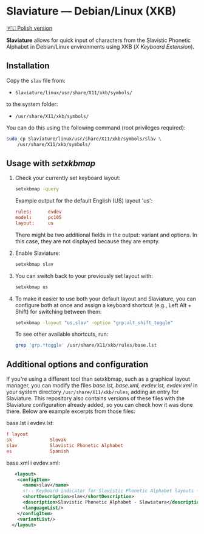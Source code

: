 
# Slaviature — Debian/Linux (XKB)

[🇵🇱 Polish version](pl/README.md)

**Slaviature** allows for quick input of characters from the Slavistic Phonetic
Alphabet in Debian/Linux environments using XKB (*X Keyboard Extension*).

## Installation

Copy the `slav` file from:
- `Slaviature/linux/usr/share/X11/xkb/symbols/`

to the system folder:
- `/usr/share/X11/xkb/symbols/`

You can do this using the following command (root privileges required):

```bash
sudo cp Slaviature/linux/usr/share/X11/xkb/symbols/slav \
    /usr/share/X11/xkb/symbols/
```

## Usage with *setxkbmap*

1. Check your currently set keyboard layout:

   ```bash
   setxkbmap -query
   ```

   Example output for the default English (US) layout 'us':

   ```conf
   rules:      evdev
   model:      pc105
   layout:     us
   ```
   There might be two additional fields in the output: variant and options.
   In this case, they are not displayed because they are empty.

2. Enable Slaviature:

   ```bash
   setxkbmap slav
   ```
2. You can switch back to your previously set layout with:

   ```bash
   setxkbmap us
   ```

3. To make it easier to use both your default layout and Slaviature, you can
   configure both at once and assign a keyboard shortcut (e.g., Left Alt +
   Shift) for switching between them:

   ```bash
   setxkbmap -layout "us,slav" -option "grp:alt_shift_toggle"
   ```

   To see other available shortcuts, run:

   ```bash
   grep 'grp.*toggle' /usr/share/X11/xkb/rules/base.lst
   ```
   
## Additional options and configuration

If you're using a different tool than setxkbmap, such as a graphical layout
manager, you can modify the files *base.lst, base.xml, evdev.lst, evdev.xml* in
your system directory `/usr/share/X11/xkb/rules`, adding an entry for
Slaviature. This repository also contains versions of these files with the
Slaviature configuration already added, so you can check how it was done
there. Below are example excerpts from those files:

base.lst i evdev.lst:
```conf
! layout
sk              Slovak
slav            Slavistic Phonetic Alphabet
es              Spanish
```
  
base.xml i evdev.xml:
```xml
   <layout>
    <configItem>
      <name>slav</name>
      <!-- Keyboard indicator for Slavistic Phonetic Alphabet layouts -->
      <shortDescription>slav</shortDescription>
      <description>Slavistic Phonetic Alphabet - Slawiatura</description>
      <languageList/>
    </configItem>
    <variantList/>
  </layout>
```
